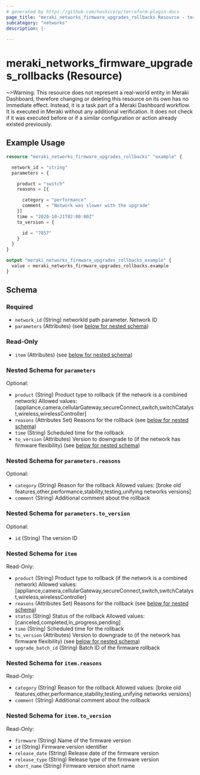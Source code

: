```yaml
---
# generated by https://github.com/hashicorp/terraform-plugin-docs
page_title: "meraki_networks_firmware_upgrades_rollbacks Resource - terraform-provider-meraki"
subcategory: "networks"
description: |-
  
---
```


# meraki_networks_firmware_upgrades_rollbacks (Resource)



~>Warning: This resource does not represent a real-world entity in Meraki Dashboard, therefore changing or deleting this resource on its own has no immediate effect. Instead, it is a task part of a Meraki Dashboard workflow. It is executed in Meraki without any additional verification. It does not check if it was executed before or if a similar configuration or action 
already existed previously.


## Example Usage

```terraform
resource "meraki_networks_firmware_upgrades_rollbacks" "example" {

  network_id = "string"
  parameters = {

    product = "switch"
    reasons = [{

      category = "performance"
      comment  = "Network was slower with the upgrade"
    }]
    time = "2020-10-21T02:00:00Z"
    to_version = {

      id = "7857"
    }
  }
}

output "meraki_networks_firmware_upgrades_rollbacks_example" {
  value = meraki_networks_firmware_upgrades_rollbacks.example
}
```

<!-- schema generated by tfplugindocs -->
## Schema

### Required

- `network_id` (String) networkId path parameter. Network ID
- `parameters` (Attributes) (see [below for nested schema](#nestedatt--parameters))

### Read-Only

- `item` (Attributes) (see [below for nested schema](#nestedatt--item))

<a id="nestedatt--parameters"></a>
### Nested Schema for `parameters`

Optional:

- `product` (String) Product type to rollback (if the network is a combined network)
                                        Allowed values: [appliance,camera,cellularGateway,secureConnect,switch,switchCatalyst,wireless,wirelessController]
- `reasons` (Attributes Set) Reasons for the rollback (see [below for nested schema](#nestedatt--parameters--reasons))
- `time` (String) Scheduled time for the rollback
- `to_version` (Attributes) Version to downgrade to (if the network has firmware flexibility) (see [below for nested schema](#nestedatt--parameters--to_version))

<a id="nestedatt--parameters--reasons"></a>
### Nested Schema for `parameters.reasons`

Optional:

- `category` (String) Reason for the rollback
                                              Allowed values: [broke old features,other,performance,stability,testing,unifying networks versions]
- `comment` (String) Additional comment about the rollback


<a id="nestedatt--parameters--to_version"></a>
### Nested Schema for `parameters.to_version`

Optional:

- `id` (String) The version ID



<a id="nestedatt--item"></a>
### Nested Schema for `item`

Read-Only:

- `product` (String) Product type to rollback (if the network is a combined network)
                                          Allowed values: [appliance,camera,cellularGateway,secureConnect,switch,switchCatalyst,wireless,wirelessController]
- `reasons` (Attributes Set) Reasons for the rollback (see [below for nested schema](#nestedatt--item--reasons))
- `status` (String) Status of the rollback
                                          Allowed values: [canceled,completed,in_progress,pending]
- `time` (String) Scheduled time for the rollback
- `to_version` (Attributes) Version to downgrade to (if the network has firmware flexibility) (see [below for nested schema](#nestedatt--item--to_version))
- `upgrade_batch_id` (String) Batch ID of the firmware rollback

<a id="nestedatt--item--reasons"></a>
### Nested Schema for `item.reasons`

Read-Only:

- `category` (String) Reason for the rollback
                                                Allowed values: [broke old features,other,performance,stability,testing,unifying networks versions]
- `comment` (String) Additional comment about the rollback


<a id="nestedatt--item--to_version"></a>
### Nested Schema for `item.to_version`

Read-Only:

- `firmware` (String) Name of the firmware version
- `id` (String) Firmware version identifier
- `release_date` (String) Release date of the firmware version
- `release_type` (String) Release type of the firmware version
- `short_name` (String) Firmware version short name
